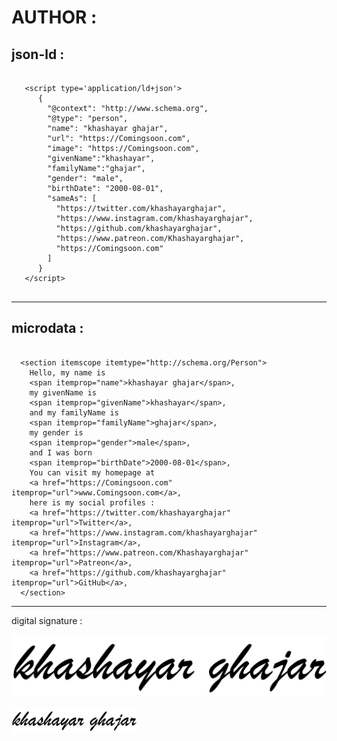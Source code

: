 # AUTHOR : #

## json-ld : ##

```json-ld
  
   <script type='application/ld+json'> 
      {
        "@context": "http://www.schema.org",
        "@type": "person",
        "name": "khashayar ghajar",
        "url": "https://Comingsoon.com",
        "image": "https://Comingsoon.com",
        "givenName":"khashayar",
        "familyName":"ghajar",
        "gender": "male",
        "birthDate": "2000-08-01",
        "sameAs": [
          "https://twitter.com/khashayarghajar",
          "https://www.instagram.com/khashayarghajar",
          "https://github.com/khashayarghajar",
          "https://www.patreon.com/Khashayarghajar",
          "https://Comingsoon.com"
        ]  
      }
   </script>
  
```

----

## microdata : ##

```microdata

  <section itemscope itemtype="http://schema.org/Person"> 
    Hello, my name is 
    <span itemprop="name">khashayar ghajar</span>,
    my givenName is
    <span itemprop="givenName">khashayar</span>,
    and my familyName is
    <span itemprop="familyName">ghajar</span>,
    my gender is 
    <span itemprop="gender">male</span>,
    and I was born 
    <span itemprop="birthDate">2000-08-01</span>,
    You can visit my homepage at 
    <a href="https://Comingsoon.com" itemprop="url">www.Comingsoon.com</a>,
    here is my social profiles : 
    <a href="https://twitter.com/khashayarghajar" itemprop="url">Twitter</a>,
    <a href="https://www.instagram.com/khashayarghajar" itemprop="url">Instagram</a>,
    <a href="https://www.patreon.com/Khashayarghajar" itemprop="url">Patreon</a>,
    <a href="https://github.com/khashayarghajar" itemprop="url">GitHub</a>,
  </section>

```

----

digital signature :

![An old rock in the desert](/8dff398f37deebbbde4a8381db829e5bacc52280fa92e64451982d5203552d778b949da877f388ac13bd69e61bc0e2d5b10d6645507ccbc4b5b1f8e7a2ea08bd.png)

<img width="200em" src="/8dff398f37deebbbde4a8381db829e5bacc52280fa92e64451982d5203552d778b949da877f388ac13bd69e61bc0e2d5b10d6645507ccbc4b5b1f8e7a2ea08bd.png">

